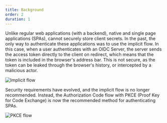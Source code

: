 ```yaml
---
title: Background
order: 2
duration: 1
---
```


Unlike regular web applications (with a backend), native and single page applications (SPAs), cannot securely store client secrets. In the past, the only way to authenticate these applications was to use the implicit flow. In this case, 
when a user authenticates with an OIDC Server, the server sends the access token directly to the client on 
redirect, which means that the token is included in the browser's address bar. This is not secure, as the token can 
be leaked through the browser's history, or intercepted by a malicious actor.

![Implicit flow](/assets/images/connect-a-single-page-oidc-service/implicit-flow.png)   

Security requirements have evolved, and the implicit flow is no longer recommended. Instead, the Authorization Code 
flow with PKCE (Proof Key for Code Exchange) is now the recommended method for authenticating SPAs.

![PKCE flow](/assets/images/connect-a-single-page-oidc-service/pkce-flow.png)